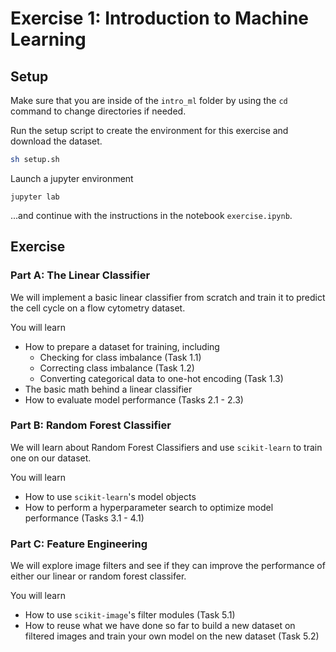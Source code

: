 # Exercise 1: Introduction to Machine Learning

## Setup

Make sure that you are inside of the `intro_ml` folder by using the `cd` command to change directories if needed.

Run the setup script to create the environment for this exercise and download the dataset.
```bash
sh setup.sh
```

Launch a jupyter environment

```
jupyter lab
```

...and continue with the instructions in the notebook `exercise.ipynb`.

## Exercise

### Part A: The Linear Classifier
We will implement a basic linear classifier from scratch and train it to predict the cell cycle on a flow cytometry dataset.

You will learn
- How to prepare a dataset for training, including
    - Checking for class imbalance (Task 1.1)
    - Correcting class imbalance (Task 1.2)
    - Converting categorical data to one-hot encoding (Task 1.3)
- The basic math behind a linear classifier
- How to evaluate model performance (Tasks 2.1 - 2.3)

### Part B: Random Forest Classifier
We will learn about Random Forest Classifiers and use `scikit-learn` to train one on our dataset.

You will learn
- How to use `scikit-learn`'s model objects
- How to perform a hyperparameter search to optimize model performance (Tasks 3.1 - 4.1)

### Part C: Feature Engineering
We will explore image filters and see if they can improve the performance of either our linear or random forest classifer.

You will learn
- How to use `scikit-image`'s filter modules (Task 5.1)
- How to reuse what we have done so far to build a new dataset on filtered images and train your own model on the new dataset (Task 5.2)